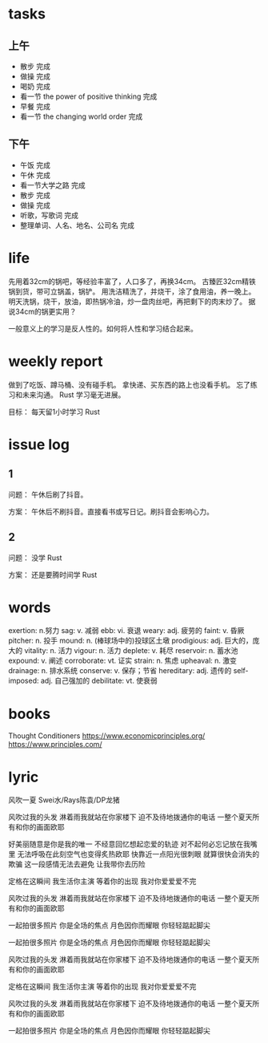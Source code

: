 # tasks

## 上午

* 散步 完成
* 做操 完成
* 喝奶 完成
* 看一节 the power of positive thinking 完成
* 早餐 完成
* 看一节 the changing world order 完成

## 下午

* 午饭 完成
* 午休 完成
* 看一节大学之路 完成
* 散步 完成
* 做操 完成
* 听歌，写歌词 完成
* 整理单词、人名、地名、公司名 完成

# life

先用着32cm的锅吧，等经验丰富了，人口多了，再换34cm。
古臻匠32cm精铁锅到货，带可立锅盖，锅铲。
用洗洁精洗了，并烧干，涂了食用油，养一晚上。
明天洗锅，烧干，放油，即热锅冷油，炒一盘肉丝吧，再把剩下的肉末炒了。
据说34cm的锅更实用？

一般意义上的学习是反人性的。如何将人性和学习结合起来。

# weekly report

做到了吃饭、蹲马桶、没有碰手机。
拿快递、买东西的路上也没看手机。
忘了练习和未来沟通。
Rust 学习毫无进展。

目标：
每天留1小时学习 Rust

# issue log

## 1
问题：
午休后刷了抖音。

方案：
午休后不刷抖音。直接看书或写日记。刷抖音会影响心力。

## 2
问题：
没学 Rust

方案：
还是要腾时间学 Rust

# words

exertion: n.努力   sag: v. 减弱   ebb: vi. 衰退   weary: adj. 疲劳的   faint: v. 昏厥   pitcher: n. 投手
mound: n. (棒球场中的)投球区土墩   prodigious: adj. 巨大的，庞大的   vitality: n. 活力   vigour: n. 活力
deplete: v. 耗尽   reservoir: n. 蓄水池   expound: v. 阐述   corroborate: vt. 证实   strain: n. 焦虑
upheaval: n. 激变   drainage: n. 排水系统   conserve: v. 保存；节省   hereditary: adj. 遗传的
self-imposed: adj. 自己强加的   debilitate: vt. 使衰弱

# books

Thought Conditioners
https://www.economicprinciples.org/
https://www.principles.com/

# lyric

风吹一夏
  Swei水/Rays陈袁/DP龙猪

风吹过我的头发
淋着雨我就站在你家楼下
迫不及待地拨通你的电话
一整个夏天所有和你的画面欧耶

好美丽随意是你是我的唯一
不经意回忆想起恋爱的轨迹
对不起何必忘记放在我嘴里
无法呼吸在此刻空气也变得炙热欧耶
快靠近一点阳光很刺眼
就算很快会消失的欺骗
这一段感情无法去避免
让我带你去历险

定格在这瞬间
我生活你主演
等着你的出现
我对你爱爱爱不完

风吹过我的头发
淋着雨我就站在你家楼下
迫不及待地拨通你的电话
一整个夏天所有和你的画面欧耶

一起拍很多照片
你是全场的焦点
月色因你而耀眼
你轻轻踮起脚尖

一起拍很多照片
你是全场的焦点
月色因你而耀眼
你轻轻踮起脚尖

风吹过我的头发
淋着雨我就站在你家楼下
迫不及待地拨通你的电话
一整个夏天所有和你的画面欧耶

定格在这瞬间
我生活你主演
等着你的出现
我对你爱爱爱不完

风吹过我的头发
淋着雨我就站在你家楼下
迫不及待地拨通你的电话
一整个夏天所有和你的画面欧耶

一起拍很多照片
你是全场的焦点
月色因你而耀眼
你轻轻踮起脚尖
